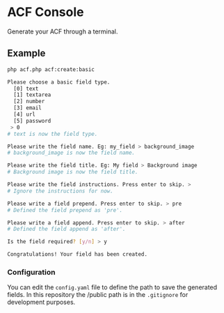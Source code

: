 # ACF Console
Generate your ACF through a terminal.

## Example
``` sh
php acf.php acf:create:basic

Please choose a basic field type.
  [0] text
  [1] textarea
  [2] number
  [3] email
  [4] url
  [5] password
 > 0
# text is now the field type.

Please write the field name. Eg: my_field > background_image
# background_image is now the field name.

Please write the field title. Eg: My field > Background image
# Background image is now the field title.

Please write the field instructions. Press enter to skip. >
# Ignore the instructions for now.

Please write a field prepend. Press enter to skip. > pre
# Defined the field prepend as 'pre'.

Please write a field append. Press enter to skip. > after
# Defined the field append as 'after'.

Is the field required? [y/n] > y

Congratulations! Your field has been created.
```

### Configuration
You can edit the `config.yaml` file to define the path to save the generated fields. In this repository the /public path is in the `.gitignore` for development purposes.

